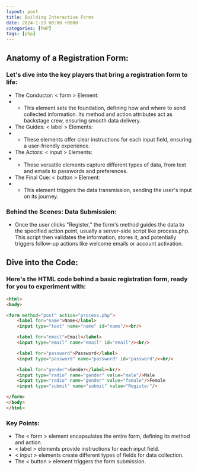```yaml
---
layout: post
title: Building Interactive Forms
date: 2024-1-13 00:00 +0000
categories: [PHP]
tags: [php]
---
```

## Anatomy of a Registration Form:

### Let's dive into the key players that bring a registration form to life:
- The Conductor: < form > Element: 
- - This element sets the foundation, defining how and where to send collected information. Its method and action attributes act as backstage crew, ensuring smooth data delivery.
- The Guides: < label > Elements: 
- - These elements offer clear instructions for each input field, ensuring a user-friendly experience.
- The Actors: < input > Elements: 
- - These versatile elements capture different types of data, from text and emails to passwords and preferences.
- The Final Cue: < button > Element: 
- - This element triggers the data transmission, sending the user's input on its journey.

### Behind the Scenes: Data Submission:
- Once the user clicks "Register," the form's method guides the data to the specified action point, usually a server-side script like process.php. This script then validates the information, stores it, and potentially triggers follow-up actions like welcome emails or account activation.

## Dive into the Code:
### Here's the HTML code behind a basic registration form, ready for you to experiment with:

```html
<html>
<body>

<form method="post" action="process.php">
    <label for="name">Name</label>
    <input type="text" name="name" id="name"/><br/>

    <label for="email">Email</label>
    <input type="email" name="email" id="email"/><br/>

    <label for="password">Password</label>
    <input type="password" name="password" id="password"/><br/>

    <label for="gender">Gender</label><br/>
    <input type="radio" name="gender" value="male"/>Male
    <input type="radio" name="gender" value="female"/>Female
    <input type="submit" name="submit" value="Register"/>

</form>
</body>
</html>
```

### Key Points:
- The < form > element encapsulates the entire form, defining its method and action.
- < label > elements provide instructions for each input field.
- < input > elements create different types of fields for data collection.
- The < button > element triggers the form submission.